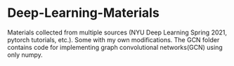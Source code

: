 # Deep-Learning-Materials
Materials collected from multiple sources (NYU Deep Learning Spring 2021, pytorch tutorials, etc.). Some with my own modifications.
The GCN folder contains code for implementing graph convolutional networks(GCN) using only numpy.
